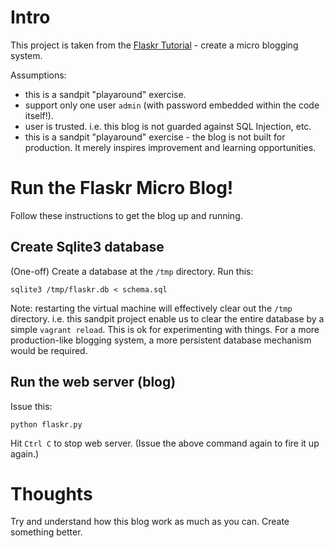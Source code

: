 # Intro

This project is taken from the [Flaskr Tutorial](http://flask.pocoo.org/docs/0.10/tutorial/) - create a micro blogging system.

Assumptions:

- this is a sandpit "playaround" exercise.
- support only one user `admin` (with password embedded within the code itself!).
- user is trusted. i.e. this blog is not guarded against SQL Injection, etc.
- this is a sandpit "playaround" exercise - the blog is not built for production. It merely inspires improvement and learning opportunities.

# Run the Flaskr Micro Blog!

Follow these instructions to get the blog up and running.

## Create Sqlite3 database

(One-off) Create a database at the `/tmp` directory. Run this:

```
sqlite3 /tmp/flaskr.db < schema.sql
```

Note: restarting the virtual machine will effectively clear out the `/tmp` directory. i.e. this sandpit project enable us to clear the entire database by a simple `vagrant reload`. This is ok for experimenting with things. For a more production-like blogging system, a more persistent database mechanism would be required.

## Run the web server (blog)

Issue this:

```
python flaskr.py
```

Hit `Ctrl C` to stop web server. (Issue the above command again to fire it up again.)

# Thoughts

Try and understand how this blog work as much as you can. Create something better.
